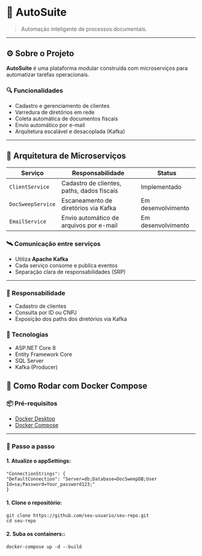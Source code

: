 # 🧠 AutoSuite

> Automação inteligente de processos documentais.

---

## ⚙️ Sobre o Projeto

**AutoSuite** é uma plataforma modular construída com microserviços para automatizar tarefas operacionais.

### 🔍 Funcionalidades
- Cadastro e gerenciamento de clientes
- Varredura de diretórios em rede
- Coleta automática de documentos fiscais
- Envio automático por e-mail
- Arquitetura escalável e desacoplada (Kafka)

---

## 🧩 Arquitetura de Microserviços

| Serviço            | Responsabilidade                             | Status           |
|--------------------|----------------------------------------------|------------------|
| `ClientService`    | Cadastro de clientes, paths, dados fiscais   |Implementado      |
| `DocSweepService`  | Escaneamento de diretórios via Kafka         |Em desenvolvimento|
| `EmailService`     | Envio automático de arquivos por e-mail      |Em desenvolvimento|

### 🛰 Comunicação entre serviços
- Utiliza **Apache Kafka**
- Cada serviço consome e publica eventos
- Separação clara de responsabilidades (SRP)

---

### 🔗 Responsabilidade
- Cadastro de clientes
- Consulta por ID ou CNPJ
- Exposição dos paths dos diretórios via Kafka

### 🔨 Tecnologias
- ASP.NET Core 8
- Entity Framework Core
- SQL Server
- Kafka (Producer)

## 🐳 Como Rodar com Docker Compose

### 📦 Pré-requisitos

- [Docker Desktop](https://www.docker.com/products/docker-desktop/)
- [Docker Compose](https://docs.docker.com/compose/install/)

---

### 🚀 Passo a passo

#### 1. Atualize o appSettings: 

```
"ConnectionStrings": {
"DefaultConnection": "Server=db;Database=DocSweepDB;User Id=sa;Password=Your_password123;"
} 
```

#### 1. Clone o repositório:

```
git clone https://github.com/seu-usuario/seu-repo.git
cd seu-repo
```

#### 2. Suba os containers::

```
docker-compose up -d --build
```

